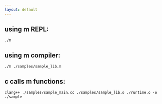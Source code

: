 ```yaml
---
layout: default
---
```


## using m REPL:
```
./m
```

## using m compiler: 
```
./m ./samples/sample_lib.m
```

## c calls m functions:
```
clang++ ./samples/sample_main.cc ./samples/sample_lib.o ./runtime.o -o ./sample
```

